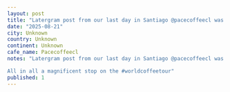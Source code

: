```yaml
---
layout: post
title: "Latergram post from our last day in Santiago @pacecoffeecl was the top rated cafe in âlittle Italyâ (in no way Italian). They are a testament to the care and love that coffee culture can have when"
date: "2025-08-21"
city: Unknown
country: Unknown
continent: Unknown
cafe_name: Pacecoffeecl
notes: "Latergram post from our last day in Santiago @pacecoffeecl was the top rated cafe in âlittle Italyâ (in no way Italian). They are a testament to the care and love that coffee culture can have when filled with intention. The owners made us this delicious pour over and then sat and chatted for 30 minutes while we enjoyed it, and gave us an espresso blend made with robusto beans that was absolutely fantastic (and floored me for an hour).

All in all a magnificent stop on the #worldcoffeetour"
published: 1
---
```

